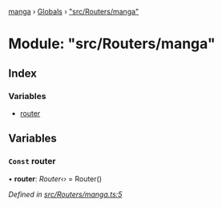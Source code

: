 [manga](../README.md) › [Globals](../globals.md) › ["src/Routers/manga"](_src_routers_manga_.md)

# Module: "src/Routers/manga"

## Index

### Variables

* [router](_src_routers_manga_.md#const-router)

## Variables

### `Const` router

• **router**: *Router‹›* = Router()

*Defined in [src/Routers/manga.ts:5](https://github.com/tushar1210/manga-node/blob/91f9f49/src/Routers/manga.ts#L5)*
